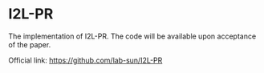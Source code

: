 # I2L-PR
The implementation of I2L-PR. The code will be available upon acceptance of the paper.

Official link: https://github.com/lab-sun/I2L-PR
